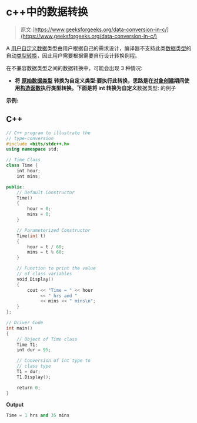 # c++中的数据转换

> 原文:[https://www.geeksforgeeks.org/data-conversion-in-c/](https://www.geeksforgeeks.org/data-conversion-in-c/)

A [用户自定义数据](https://www.geeksforgeeks.org/user-defined-data-types-in-c/)类型由用户根据自己的需求设计，编译器不支持此类[数据类型](https://www.geeksforgeeks.org/data-types-in-c/)的自动[类型转换](https://www.geeksforgeeks.org/type-conversion-c/)，因此用户需要根据需要自行设计转换例程。

在不兼容数据类型之间的数据转换中，可能会出现 3 种情况:

*   **将** [**原始数据类型**](https://www.geeksforgeeks.org/primitive-data-type-vs-object-data-type-in-java-with-examples/) **转换为自定义类型:**要执行此转换，思路是在[对象创建](https://www.geeksforgeeks.org/different-ways-to-create-an-object-in-c-sharp/)期间使用[构造函数](https://www.geeksforgeeks.org/constructors-c/)执行类型转换。下面是将 **int** 转换为**自定义**数据类型:
    的例子

**示例:**

## C++

```cpp
// C++ program to illustrate the
// type-conversion
#include <bits/stdc++.h>
using namespace std;

// Time Class
class Time {
    int hour;
    int mins;

public:
    // Default Constructor
    Time()
    {
        hour = 0;
        mins = 0;
    }

    // Parameterized Constructor
    Time(int t)
    {
        hour = t / 60;
        mins = t % 60;
    }

    // Function to print the value
    // of class variables
    void Display()
    {
        cout << "Time = " << hour
             << " hrs and "
             << mins << " mins\n";
    }
};

// Driver Code
int main()
{
    // Object of Time class
    Time T1;
    int dur = 95;

    // Conversion of int type to
    // class type
    T1 = dur;
    T1.Display();

    return 0;
}
```

**Output**

```cpp
Time = 1 hrs and 35 mins
```